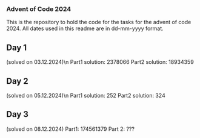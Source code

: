 ### Advent of Code 2024
This is the repository to hold the code for the tasks for the advent of code
2024. All dates used in this readme are in dd-mm-yyyy format.

## Day 1 
(solved on 03.12.2024)\n
    Part1 solution:  2378066
    Part2 solution: 18934359

## Day 2
(solved on 05.12.2024)\n
    Part1 solution: 252
    Part2 solution: 324

## Day 3
(solved on 08.12.2024)
    Part1: 174561379
    Part 2: ???
